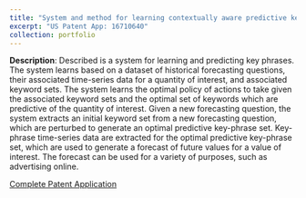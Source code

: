 ```yaml
---
title: "System and method for learning contextually aware predictive key phrases"
excerpt: "US Patent App: 16710640"
collection: portfolio
---
```


**Description**: Described is a system for learning and predicting key phrases. The system learns based on a dataset of historical forecasting questions, their associated time-series data for a quantity of interest, and associated keyword sets. The system learns the optimal policy of actions to take given the associated keyword sets and the optimal set of keywords which are predictive of the quantity of interest. Given a new forecasting question, the system extracts an initial keyword set from a new forecasting question, which are perturbed to generate an optimal predictive key-phrase set. Key-phrase time-series data are extracted for the optimal predictive key-phrase set, which are used to generate a forecast of future values for a value of interest. The forecast can be used for a variety of purposes, such as advertising online.

[Complete Patent Application](https://patentimages.storage.googleapis.com/a4/90/8a/7ea8e0678e97c2/US20200258120A1.pdf)
